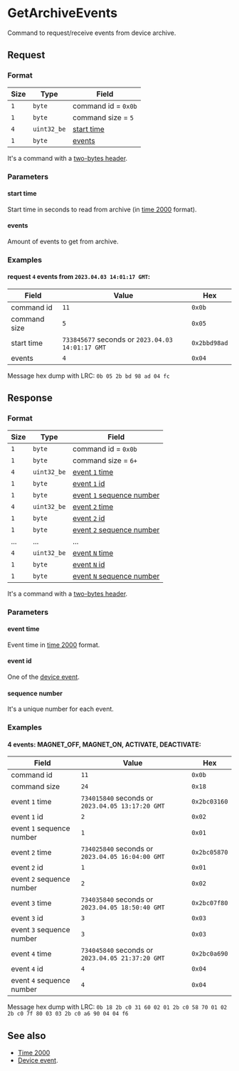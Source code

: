 # GetArchiveEvents

Command to request/receive events from device archive.


## Request

### Format

| Size   | Type        | Field                                  |
| ------ | ----------- | -------------------------------------- |
| `1`    | `byte`      | command id = `0x0b`                    |
| `1`    | `byte`      | command size = `5`                     |
| `4`    | `uint32_be` | [start time](#start-time) |
| `1`    | `byte`      | [events](#events)                      |

It's a command with a [two-bytes header](../message.md#command-with-a-two-bytes-header).

### Parameters

#### **start time**

Start time in seconds to read from archive (in [time 2000](../types.md#time-2000) format).

#### **events**

Amount of events to get from archive.

### Examples

#### request `4` events from `2023.04.03 14:01:17 GMT`:

| Field        | Value                                            | Hex          |
| ------------ | ------------------------------------------------ | -----------  |
| command id   | `11`                                             | `0x0b`       |
| command size | `5`                                              | `0x05`       |
| start time   | `733845677` seconds or `2023.04.03 14:01:17 GMT` | `0x2bbd98ad` |
| events       | `4`                                              | `0x04`       |

Message hex dump with LRC: `0b 05 2b bd 98 ad 04 fc`


## Response

### Format

| Size   | Type        | Field                                         |
| ------ | ----------- | --------------------------------------------- |
| `1`    | `byte`      | command id = `0x0b`                           |
| `1`    | `byte`      | command size = `6+`                           |
| `4`    | `uint32_be` | [event `1` time](#event-time)                 |
| `1`    | `byte`      | [event `1` id](#event-id)                     |
| `1`    | `byte`      | [event `1` sequence number](#sequence-number) |
| `4`    | `uint32_be` | [event `2` time](#event-time)                 |
| `1`    | `byte`      | [event `2` id](#event-id)                     |
| `1`    | `byte`      | [event `2` sequence number](#sequence-number) |
| ...    | ...         | ...                                           |
| `4`    | `uint32_be` | [event `N` time](#event-time)                 |
| `1`    | `byte`      | [event `N` id](#event-id)                     |
| `1`    | `byte`      | [event `N` sequence number](#sequence-number) |

It's a command with a [two-bytes header](../message.md#command-with-a-two-bytes-header).

### Parameters

#### **event time**

Event time in [time 2000](../types.md#time-2000) format.

#### **event id**

One of the [device event](../basics.md#device-events).

#### **sequence number**

It's a unique number for each event.

### Examples

#### 4 events: MAGNET_OFF, MAGNET_ON, ACTIVATE, DEACTIVATE:

| Field                     | Value                                            | Hex          |
| ------------------------- | ------------------------------------------------ | ------------ |
| command id                | `11`                                             | `0x0b`       |
| command size              | `24`                                             | `0x18`       |
| event `1` time            | `734015840` seconds or `2023.04.05 13:17:20 GMT` | `0x2bc03160` |
| event `1` id              | `2`                                              | `0x02`       |
| event `1` sequence number | `1`                                              | `0x01`       |
| event `2` time            | `734025840` seconds or `2023.04.05 16:04:00 GMT` | `0x2bc05870` |
| event `2` id              | `1`                                              | `0x01`       |
| event `2` sequence number | `2`                                              | `0x02`       |
| event `3` time            | `734035840` seconds or `2023.04.05 18:50:40 GMT` | `0x2bc07f80` |
| event `3` id              | `3`                                              | `0x03`       |
| event `3` sequence number | `3`                                              | `0x03`       |
| event `4` time            | `734045840` seconds or `2023.04.05 21:37:20 GMT` | `0x2bc0a690` |
| event `4` id              | `4`                                              | `0x04`       |
| event `4` sequence number | `4`                                              | `0x04`       |

Message hex dump with LRC: `0b 18 2b c0 31 60 02 01 2b c0 58 70 01 02 2b c0 7f 80 03 03 2b c0 a6 90 04 04 f6`


## See also

* [Time 2000](../types.md#time-2000)
* [Device event](../basics.md#device-events).
